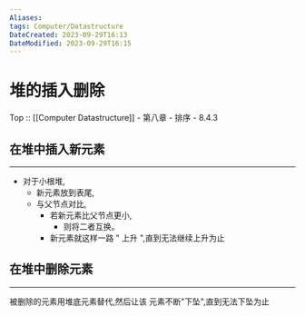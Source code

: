 ```yaml
---
Aliases: 
tags: Computer/Datastructure 
DateCreated: 2023-09-29T16:13
DateModified: 2023-09-29T16:15
---
```

# 堆的插入删除

Top :: [[Computer Datastructure]] - 第八章 - 排序 - 8.4.3

## 在堆中插入新元素
---
- 对于小根堆,
	- 新元素放到表尾,
	- 与父节点对比,
		- 若新元素比父节点更小,
			- 则将二者互换。
		- 新元素就这样一路 " 上升 ",直到无法继续上升为止

## 在堆中删除元素
---
被删除的元素用堆底元素替代,然后让该
元素不断"下坠",直到无法下坠为止